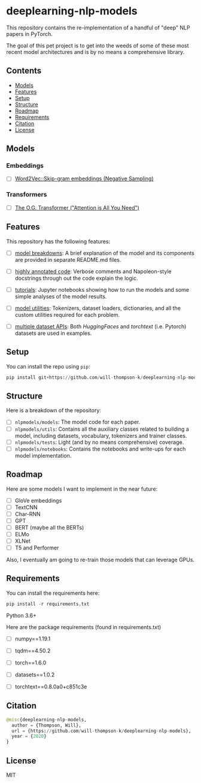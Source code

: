 # deeplearning-nlp-models


This repository contains the re-implementation of a handful of "deep" NLP papers in PyTorch.

The goal of this pet project is to get into the weeds of some of these most recent model architectures and 
is by no means a comprehensive library.  

## Contents

- [Models](#Models)
- [Features](#Features)
- [Setup](#Setup)
- [Structure](#Structure)
- [Roadmap](#Roadmap)
- [Requirements](#Requirements)
- [Citation](#Citation)
- [License](#License)


## Models

### Embeddings
- [ ] [Word2Vec::Skip-gram embeddings (Negative Sampling)](nlpmodels/notebooks/word2vec/README.md)

### Transformers

- [ ] [The O.G. Transformer ("Attention is All You Need")](nlpmodels/notebooks/transformer/README.md)


## Features

This repository has the following features:

- [ ] <ins>model breakdowns</ins>: A brief explanation of the model and its components are provided in separate README.md files.
- [ ] <ins>highly annotated code</ins>: Verbose comments and Napoleon-style docstrings through out the code explain the logic.
- [ ] <ins>tutorials</ins>: Jupyter notebooks showing how to run the models and some simple analyses of the model results.
- [ ] <ins>model utilities</ins>: Tokenizers, dataset loaders, dictionaries, and all the custom utilities required for each problem.
- [ ] <ins>multiple dataset APIs</ins>: Both *HuggingFaces* and *torchtext* (i.e. Pytorch) datasets are used in examples.


## Setup

You can install the repo using `pip`:

```python
pip install git+https://github.com/will-thompson-k/deeplearning-nlp-models 
```

## Structure

Here is a breakdown of the repository:

- [ ] `nlpmodels/models`: The model code for each paper.
- [ ] `nlpmodels/utils`: Contains all the auxiliary classes related to building a model, 
including datasets, vocabulary, tokenizers and trainer classes.
- [ ] `nlpmodels/tests`: Light (and by no means comprehensive) coverage.
- [ ] `nlpmodels/notebooks`: Contains the notebooks and write-ups for each model implementation.

## Roadmap

Here are some models I want to implement in the near future:

- [ ] GloVe embeddings
- [ ] TextCNN
- [ ] Char-RNN
- [ ] GPT
- [ ] BERT (maybe all the BERTs)
- [ ] ELMo
- [ ] XLNet
- [ ] T5 and Performer

Also, I eventually am going to re-train those models that can leverage GPUs.

## Requirements

You can install the requirements here:

```python
pip install -r requirements.txt 
```

Python 3.6+

Here are the package requirements (found in requirements.txt)

- [ ] numpy==1.19.1
- [ ] tqdm==4.50.2
- [ ] torch==1.6.0
- [ ] datasets==1.0.2
- [ ] torchtext==0.8.0a0+c851c3e


## Citation

```python 
@misc{deeplearning-nlp-models,
  author = {Thompson, Will},
  url = {https://github.com/will-thompson-k/deeplearning-nlp-models},
  year = {2020}
}
```
## License

MIT